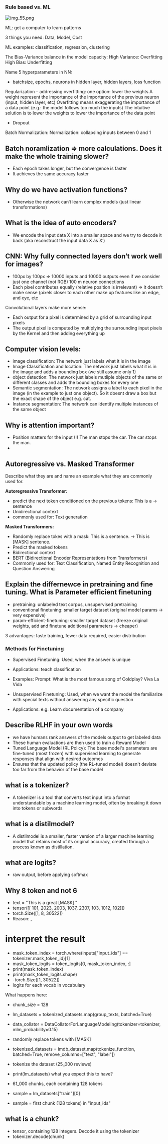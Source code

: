 ### Rule based vs. ML
![img_55.png](img_55.png)

ML: get a computer to learn patterns

3 things you need: Data, Model, Cost

ML examples: classification, regression, clustering

The Bias-Variance balance in the model capacity:
High Variance: Overfitting
High Bias: Underfitting

Name 5 hyperparameters in NN:
- batchsize, epochs, neurons in hidden layer, hidden layers, loss function

Regularization – addressing overfitting:
one option: lower the weights
A weight represent the importance of the importance of the previous neuron (input,
hidden layer, etc)
Overfitting means exaggerating the importance of a data point (e.g.: the model follows
too much the inputs)
The intuitive solution is to lower the weights to lower the importance of the data point

- Dropout

Batch Normalization:
Normalization: collapsing inputs between 0 and 1

## Batch noramlization => more calculations. Does it make the whole training slower?
- Each epoch takes longer, but the convergence is faster
- It achieves the same accuracy faster

## Why do we have activation functions?
- Otherwise the network can‘t learn complex models (just linear transformations)

## What is the idea of auto encoders?
- We encode the input data X into a smaller space and we try to decode it back (aka reconstruct the input data X as X‘)

## CNN: Why fully connected layers don‘t work well for images?
- 100px by 100px => 10000 inputs and 10000 outputs even if we consider just one channel (not RGB) 100 m neuron connections
- Each pixel contributes equally (relative position is irrelevant) => it doesn‘t make sense (pixels closer to each other
make up features like an edge, and eye, etc

Convolutional layers make more sense:
- Each output for a pixel is determined by a grid of surrounding input pixels
- The output pixel is computed by multiplying the surrounding input pixels by the Kernel and then adding everything up


## Computer vision levels:
- image classification: The network just labels what it is in the image
- Image Classification and location: The network just labels what it is in the image and
adds a bounding box (we still assume only 1)
- object detection: The network just labels mutliple objects of the  same or different classes and adds the bounding  boxes for every one
- Semantic segmentation: The network assigns a label to each pixel in the
image (in the example to just one object). So it doesnt draw a box but the exact shape of the object e.g. cat.
- Instance segmentation: The network can identify multiple instances of the  same object

## Why is attention important?
- Position matters for the input (!) The man stops the car. The car stops the man.
- 

## Autoregressive vs. Masked Transformer
Describe what they are  and name an example what they are commonly used for.

**Autoregressive Transformer:**
- predict the next token conditioned on the previous tokens: This is a  → sentence
- Unidirectional context
- commonly used for: Text generation

**Masked Transformers:**
-  Randomly replace tokes with a mask: This is a sentence. → This is [MASK] sentence.
- Predict the masked tokens
- Bidirectional context
- BERT (Bidirectional Encoder Representations from Transformers)
- Commonly used for: Text Classification, Named Entity Recognition and Question Answering

## Explain the differnewce in pretraining and fine tuning. What is Parameter efficient finetuning
- pretraining: unlabeled text corpus, unsupervised pretraining
- conventional finetuning: smaller target dataset (original model params -> very expensive)
- param-efficient-finetuning: smaller target dataset (freeze original weights, add and finetune additional parameters -> cheaper)

3 advantages: faste training, fewer data required, easier distribution

### Methods for Finetuning
- Supervised Finetuning: Used, when the answer is unique
- Applications: teach classification
- Examples: Prompt: What is the most famous song of Coldplay? Viva La Vida

- Unsupervised Finetuning: Used, when we want the model the familiarize with special texts without
answering any specific question
- Applications: e.g. Learn documentation of a company

## Describe RLHF in your own words
- we have humans rank answers of the models output to get labeled data
- These human evaluations are then used to train a Reward Model
- Tuned Language Model (RL Policy): The base model's parameters are fine-tuned (most frozen) with supervised learning to generate responses that align with desired outcomes
- Ensures that the updated policy (the RL-tuned model) doesn't deviate too far from the behavior of the base model

## what is a tokenizer?
- A tokenizer is a tool that converts text input into a format understandable by a machine learning model, often by breaking it down into tokens or subwords

## what is a distilmodel?
- A distilmodel is a smaller, faster version of a larger machine learning model that retains most of its original accuracy, created through a process known as distillation.

## what are logits?
- raw output, before applying softmax

## Why 8 token and not 6
- text = "This is a great [MASK]."
- tensor([[ 101, 2023, 2003, 1037, 2307,  103, 1012,  102]])
- torch.Size([1, 8, 30522])
- Reason: <SOS>, <EOS>

# interpret the result
- mask_token_index = torch.where(inputs["input_ids"] == tokenizer.mask_token_id)[1]
- mask_token_logits = token_logits[0, mask_token_index, :]
- print(mask_token_index)
- print(mask_token_logits.shape)
- -torch.Size([1, 30522])
- logits for each vocab in vocabulary

What happens here:
- chunk_size = 128
- lm_datasets = tokenized_datasets.map(group_texts, batched=True)
- data_collator = DataCollatorForLanguageModeling(tokenizer=tokenizer, mlm_probability=0.15) 
- randomly replace tokens with [MASK]

- tokenized_datasets = imdb_dataset.map(tokenize_function, batched=True, remove_columns=["text", "label"])
- tokenize the dataset (25_000 reviews)

- print(lm_datasets) what you expect this to have?
- 61_000 chunks, each containing 128 tokens

- sample = lm_datasets["train"][0] 
- sample = first chunk (128 tokens) in "input_ids"
 
## what is a chunk?
- tensor, containing 128 integers. Decode it using the tokenizer
- tokenizer.decode(chunk)